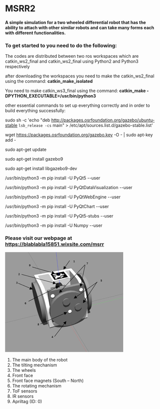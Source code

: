 # MSRR2
#### A simple simulation for a two wheeled differential robot that has the ability to attach with other similar robots and can take many forms each with different functionalities.

### To get started to you need to do the following:
The codes are distributed between two ros workspaces which are catkin_ws2_final and catkin_ws2_final using Python2 and Python3 respectively

after downloading the workspaces you need to make the catkin_ws2_final using the command: **catkin_make_isolated**

You need to make catkin_ws3_final using the command: **catkin_make -DPYTHON_EXECUTABLE=/usr/bin/python3**

other essential commands to set up everything correctly and in order to build everything successfully:

  sudo sh -c 'echo "deb http://packages.osrfoundation.org/gazebo/ubuntu-stable `lsb_release -cs` main" > /etc/apt/sources.list.d/gazebo-stable.list'
  
  wget https://packages.osrfoundation.org/gazebo.key -O - | sudo apt-key add -
  
  sudo apt-get update
  
  sudo apt-get install gazebo9
  
  sudo apt-get install libgazebo9-dev
  
  /usr/bin/python3 -m pip install -U PyQt5 --user
  
  /usr/bin/python3 -m pip install -U PyQtDataVisualization --user
  
  /usr/bin/python3 -m pip install -U PyQtWebEngine --user
  
  /usr/bin/python3 -m pip install -U PyQtChart --user
  
  /usr/bin/python3 -m pip install -U PyQt5-stubs --user
  
  /usr/bin/python3 -m pip install -U Numpy --user
  
### **Please visit our webpage at https://blablabla15851.wixsite.com/msrr**

![](Images/Model.png)

1)	The main body of the robot
2)	The tilting mechanism
3)	The wheels
4)	Front face
5)	Front face magnets (South – North)
6)	The rotating mechanism
7)	ToF sensors
8)	IR sensors
9)	Apriltag (ID: 0)
